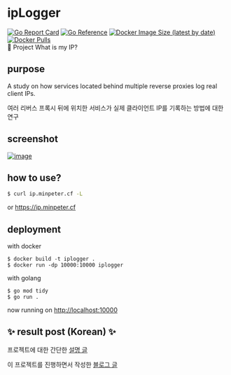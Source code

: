 # ipLogger

[![Go Report Card](https://goreportcard.com/badge/github.com/minpeter/iplogger)](https://goreportcard.com/report/github.com/minpeter/iplogger)
[![Go Reference](https://pkg.go.dev/badge/github.com/minpeter/iplogger.svg)](https://pkg.go.dev/github.com/minpeter/iplogger)
[![Docker Image Size (latest by date)](https://img.shields.io/docker/image-size/minpeter/iplogger)](https://hub.docker.com/r/minpeter/iplogger)
[![Docker Pulls](https://img.shields.io/docker/pulls/minpeter/iplogger)](https://hub.docker.com/r/minpeter/iplogger)  
👀 Project What is my IP?

## purpose

A study on how services located behind multiple reverse proxies log real client IPs.

여러 리버스 프록시 뒤에 위치한 서비스가 실제 클라이언트 IP를 기록하는 방법에 대한 연구

## screenshot

[![image](https://user-images.githubusercontent.com/62207008/217578966-c1daa0b2-5040-4906-abe8-aa7a2f276956.png)](https://ip.minpeter.cf)

## how to use?

```sh
$ curl ip.minpeter.cf -L
```

or <https://ip.minpeter.cf>

## deployment

with docker

```
$ docker build -t iplogger .
$ docker run -dp 10000:10000 iplogger
```

with golang

```
$ go mod tidy
$ go run .
```

now running on <http://localhost:10000>

## ✨ result post (Korean) ✨

프로젝트에 대한 간단한 [설명 글](docs/result.md)

이 프로젝트를 진행하면서 작성한 [블로그 글](https://minpeter.github.io/uncategorized/%EB%B0%B1%EC%97%94%EB%93%9C%EC%97%90%EC%84%9C-client%EC%9D%98-ip%EB%A5%BC-%EB%A1%9C%EA%B9%85%ED%95%98%EB%8A%94-%EB%B0%A9%EB%B2%95)
